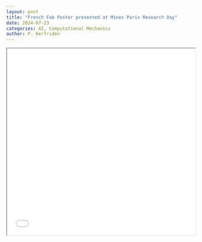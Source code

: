```yaml
---
layout: post
title: "French Fab Poster presented at Mines Paris Research Day"
date: 2024-07-23
categories: AI, Computational Mechanics
author: P. Kerfriden
---
```


<!-- <embed src="/blog/assets/images/poster_french_fab.pdf" width="600" height="400" type="application/pdf"> -->

<iframe src="/blog/assets/images/poster_french_fab.pdf" width="100%" height="500px">
</iframe>
